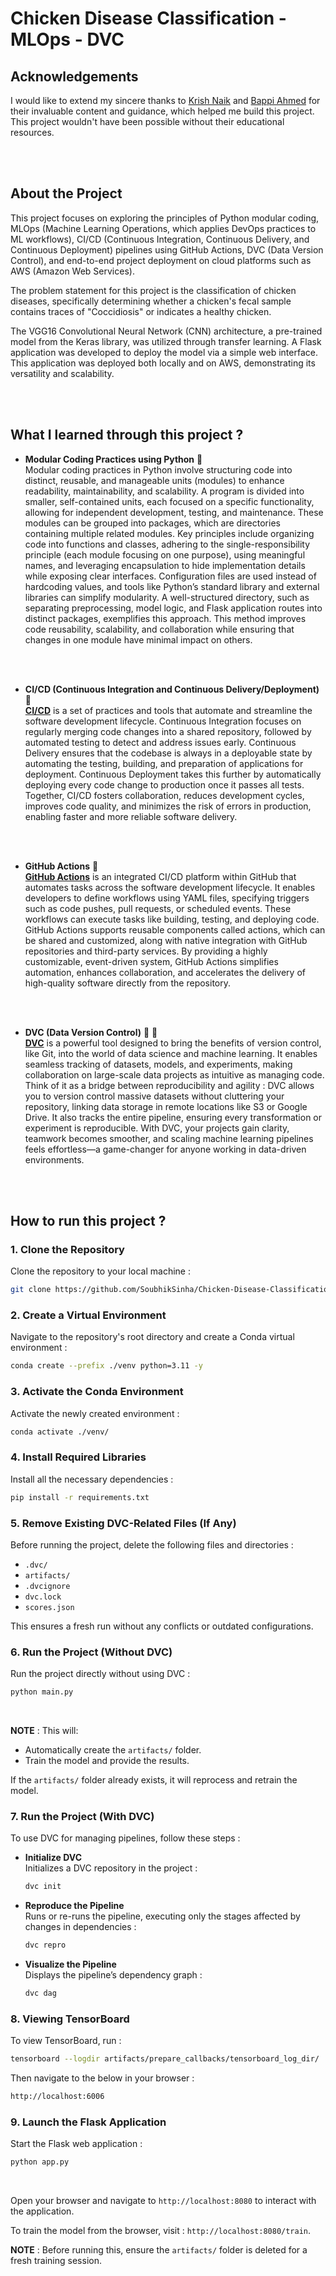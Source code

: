 # Chicken Disease Classification - MLOps - DVC

Acknowledgements
----
I would like to extend my sincere thanks to  [Krish Naik](https://github.com/krishnaik06)  and  [Bappi Ahmed](https://github.com/entbappy)  for their invaluable content and guidance, which helped me build this project. This project wouldn't have been possible without their educational resources.

<br>
<br>

About the Project
---
This project focuses on exploring the principles of Python modular coding, MLOps (Machine Learning Operations, which applies DevOps practices to ML workflows), CI/CD (Continuous Integration, Continuous Delivery, and Continuous Deployment) pipelines using GitHub Actions, DVC (Data Version Control), and end-to-end project deployment on cloud platforms such as AWS (Amazon Web Services).<br>

The problem statement for this project is the classification of chicken diseases, specifically determining whether a chicken's fecal sample contains traces of "Coccidiosis" or indicates a healthy chicken.<br>

The VGG16 Convolutional Neural Network (CNN) architecture, a pre-trained model from the Keras library, was utilized through transfer learning. A Flask application was developed to deploy the model via a simple web interface. This application was deployed both locally and on AWS, demonstrating its versatility and scalability.

<br>
<br>

What I learned through this project ?
---
- <b>Modular Coding Practices using Python</b> 🔽<br>
Modular coding practices in Python involve structuring code into distinct, reusable, and manageable units (modules) to enhance readability, maintainability, and scalability. A program is divided into smaller, self-contained units, each focused on a specific functionality, allowing for independent development, testing, and maintenance. These modules can be grouped into packages, which are directories containing multiple related modules. Key principles include organizing code into functions and classes, adhering to the single-responsibility principle (each module focusing on one purpose), using meaningful names, and leveraging encapsulation to hide implementation details while exposing clear interfaces. Configuration files are used instead of hardcoding values, and tools like Python’s standard library and external libraries can simplify modularity. A well-structured directory, such as separating preprocessing, model logic, and Flask application routes into distinct packages, exemplifies this approach. This method improves code reusability, scalability, and collaboration while ensuring that changes in one module have minimal impact on others.

<br>
<br>

- <b>CI/CD (Continuous Integration and Continuous Delivery/Deployment)</b> 🔽<br>
**[CI/CD](https://about.gitlab.com/topics/ci-cd/)** is a set of practices and tools that automate and streamline the software development lifecycle. Continuous Integration focuses on regularly merging code changes into a shared repository, followed by automated testing to detect and address issues early. Continuous Delivery ensures that the codebase is always in a deployable state by automating the testing, building, and preparation of applications for deployment. Continuous Deployment takes this further by automatically deploying every code change to production once it passes all tests. Together, CI/CD fosters collaboration, reduces development cycles, improves code quality, and minimizes the risk of errors in production, enabling faster and more reliable software delivery.

<br>
<br>

- <b>GitHub Actions</b> 🔽<br>
**[GitHub Actions](https://github.com/features/actions)** is an integrated CI/CD platform within GitHub that automates tasks across the software development lifecycle. It enables developers to define workflows using YAML files, specifying triggers such as code pushes, pull requests, or scheduled events. These workflows can execute tasks like building, testing, and deploying code. GitHub Actions supports reusable components called actions, which can be shared and customized, along with native integration with GitHub repositories and third-party services. By providing a highly customizable, event-driven system, GitHub Actions simplifies automation, enhances collaboration, and accelerates the delivery of high-quality software directly from the repository.

<br>
<br>

- <b>DVC (Data Version Control)</b> 🌟 🔽<br>
**[DVC](https://dvc.org/)** is a powerful tool designed to bring the benefits of version control, like Git, into the world of data science and machine learning. It enables seamless tracking of datasets, models, and experiments, making collaboration on large-scale data projects as intuitive as managing code. Think of it as a bridge between reproducibility and agility : DVC allows you to version control massive datasets without cluttering your repository, linking data storage in remote locations like S3 or Google Drive. It also tracks the entire pipeline, ensuring every transformation or experiment is reproducible. With DVC, your projects gain clarity, teamwork becomes smoother, and scaling machine learning pipelines feels effortless—a game-changer for anyone working in data-driven environments.

<br>
<br>

How to run this project ?
---
### **1. Clone the Repository**

Clone the repository to your local machine :<br>
```bash
git clone https://github.com/SoubhikSinha/Chicken-Disease-Classification-MLOps-DVC.git
```

### **2. Create a Virtual Environment**

Navigate to the repository's root directory and create a Conda virtual environment :<br>
```bash
conda create --prefix ./venv python=3.11 -y
```

### **3. Activate the Conda Environment**
Activate the newly created environment :<br>
```bash
conda activate ./venv/
``` 

### **4. Install Required Libraries**
Install all the necessary dependencies :<br>
```bash
pip install -r requirements.txt
```

### **5. Remove Existing DVC-Related Files (If Any)**
Before running the project, delete the following files and directories :
-   `.dvc/`
-   `artifacts/`
-   `.dvcignore`
-   `dvc.lock`
-   `scores.json`

This ensures a fresh run without any conflicts or outdated configurations.

### **6. Run the Project (Without DVC)**
Run the project directly without using DVC :<br>
```bash
python main.py
```
<br>

**NOTE** : This will:
-   Automatically create the `artifacts/` folder.
-   Train the model and provide the results.  

If the `artifacts/` folder already exists, it will reprocess and retrain the model.

### **7. Run the Project (With DVC)**
To use DVC for managing pipelines, follow these steps :<br>
- **Initialize DVC**  
Initializes a DVC repository in the project :<br>
	```bash
	dvc init
	```

- **Reproduce the Pipeline**  
Runs or re-runs the pipeline, executing only the stages affected by changes in dependencies :<br>
	```bash
	dvc repro
	```

- **Visualize the Pipeline**  
Displays the pipeline’s dependency graph :<br>
	```bash
	dvc dag
	```

### **8. Viewing TensorBoard**
To view TensorBoard, run :<br>
```bash
tensorboard --logdir artifacts/prepare_callbacks/tensorboard_log_dir/
```
Then navigate to the below in your browser :<br>

```bash
http://localhost:6006
```

### **9. Launch the Flask Application**
Start the Flask web application :<br>
```bash
python app.py
```

<br>

Open your browser and navigate to `http://localhost:8080` to interact with the application.<br>

To train the model from the browser, visit : `http://localhost:8080/train`.<br>

**NOTE** : Before running this, ensure the `artifacts/` folder is deleted for a fresh training session.
